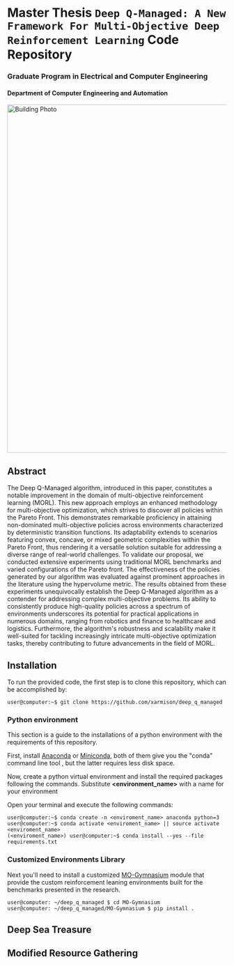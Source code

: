 # Master Thesis `Deep Q-Managed: A New Framework For Multi-Objective Deep Reinforcement Learning` Code Repository 

### Graduate Program in Electrical and Computer Engineering

#### Department of Computer Engineering and Automation 

<img width="800" alt="Building Photo" src="https://raw.githubusercontent.com/ivanovitchm/ppgeecmachinelearning/main/images/ct.jpeg">

## Abstract

The Deep Q-Managed algorithm, introduced in this paper, constitutes a notable improvement in the domain of multi-objective reinforcement learning (MORL). This new approach employs an enhanced methodology for multi-objective optimization, which strives to discover all policies within the Pareto Front. This demonstrates remarkable proficiency in attaining non-dominated multi-objective policies across environments characterized by deterministic transition functions. Its adaptability extends to scenarios featuring convex, concave, or mixed geometric complexities within the Pareto Front, thus rendering it a versatile solution suitable for addressing a diverse range of real-world challenges. To validate our proposal, we conducted extensive experiments using traditional MORL benchmarks and varied configurations of the Pareto front. The effectiveness of the policies generated by our algorithm was evaluated against prominent approaches in the literature using the hypervolume metric. The results obtained from these experiments unequivocally establish the Deep Q-Managed algorithm as a contender for addressing complex multi-objective problems. Its ability to consistently produce high-quality policies across a spectrum of environments underscores its potential for practical applications in numerous domains, ranging from robotics and finance to healthcare and logistics. Furthermore, the algorithm's robustness and scalability make it well-suited for tackling increasingly intricate multi-objective optimization tasks, thereby contributing to future advancements in the field of MORL.

## Installation

To run the provided code, the first step is to clone this repository, which can be accomplished by:

```console
user@computer:~$ git clone https://github.com/xarmison/deep_q_managed
```

### Python environment

This section is a guide to the installations of a python environment with the requirements of this repository.

First, install [Anaconda](https://www.anaconda.com/distribution/) or [Miniconda](https://docs.conda.io/en/latest/miniconda.html), both of them give you the "conda" command line tool , but the latter requires less disk space.

Now, create a python virtual environment and install the required packages following the commands. Substitute **<environment_name>** with a name for your environment

Open your terminal and execute the following commands:

```console
user@computer:~$ conda create -n <enviroment_name> anaconda python=3
user@computer:~$ conda activate <enviroment_name> || source activate <enviroment_name>
(<enviroment_name>) user@computer:~$ conda install --yes --file requirements.txt
```

### Customized Environments Library

Next you'll need to install a customized [MO-Gymnasium](https://mo-gymnasium.farama.org/) module that provide the custom reinforcement leaning environments built for the benchmarks presented in the research. 

```console
user@computer: ~/deep_q_managed $ cd MO-Gymnasium
user@computer: ~/deep_q_managed/MO-Gymnasium $ pip install .
```

## Deep Sea Treasure


## Modified Resource Gathering 